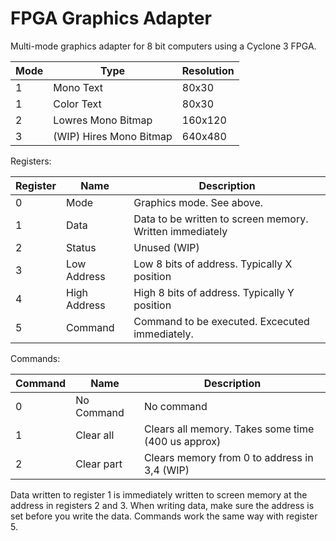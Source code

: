 # FPGA Graphics Adapter

Multi-mode graphics adapter for 8 bit computers using a Cyclone 3 FPGA.

| Mode | Type | Resolution |
| ------ | ------ | ------ |
| 1 | Mono Text | 80x30 |
| 1 | Color Text | 80x30 |
| 2 | Lowres Mono Bitmap | 160x120 |
| 3 | (WIP) Hires Mono Bitmap | 640x480 |


Registers:

| Register | Name | Description |
| ------ | ------ | ------ |
| 0 | Mode | Graphics mode. See above. |
| 1 | Data | Data to be written to screen memory. Written immediately |
| 2 | Status | Unused (WIP) |
| 3 | Low Address | Low 8 bits of address. Typically X position |
| 4 | High Address | High 8 bits of address. Typically Y position |
| 5 | Command | Command to be executed. Excecuted immediately. |


Commands:

| Command | Name | Description |
| ------ | ------ | ------ |
| 0 | No Command | No command |
| 1 | Clear all | Clears all memory. Takes some time (400 us approx) |
| 2 | Clear part | Clears memory from 0 to address in 3,4 (WIP) |

Data written to register 1 is immediately written to screen memory at the address
in registers 2 and 3. When writing data, make sure the address is set before you
write the data. Commands work the same way with register 5. 